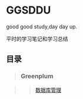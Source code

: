 # GGSDDU
good good study,day day up.

平时的学习笔记和学习总结

## 目录

>### Greenplum

>> [数据库管理](Database/Greenplum/数据库管理.md)

